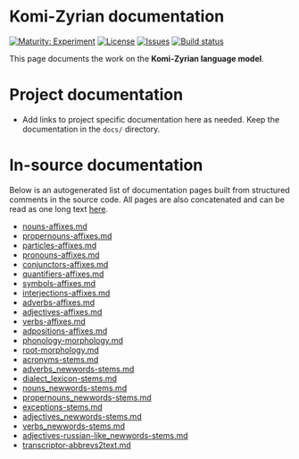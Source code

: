 # Komi-Zyrian documentation

[![Maturity: Experiment](https://img.shields.io/badge/Maturity-Experiment-black.svg)](https://giellalt.github.io/MaturityClassification.html)
[![License](https://img.shields.io/github/license/giellalt/lang-kpv)](https://raw.githubusercontent.com/giellalt/lang-kpv/develop/LICENSE)
[![Issues](https://img.shields.io/github/issues/giellalt/lang-kpv)](https://github.com/giellalt/lang-kpv/issues)
[![Build status](https://github.com/giellalt/lang-kpv/workflows/Speller%20CI+CD/badge.svg)](https://github.com/giellalt/lang-kpv/actions)

This page documents the work on the **Komi-Zyrian language model**. 

# Project documentation

* Add links to project specific documentation here as needed. Keep the documentation in the `docs/` directory.

# In-source documentation

Below is an autogenerated list of documentation pages built from structured comments in the source code. All pages are also concatenated and can be read as one long text [here](kpv.md).
* [nouns-affixes.md](nouns-affixes.md)
* [propernouns-affixes.md](propernouns-affixes.md)
* [particles-affixes.md](particles-affixes.md)
* [pronouns-affixes.md](pronouns-affixes.md)
* [conjunctors-affixes.md](conjunctors-affixes.md)
* [quantifiers-affixes.md](quantifiers-affixes.md)
* [symbols-affixes.md](symbols-affixes.md)
* [interjections-affixes.md](interjections-affixes.md)
* [adverbs-affixes.md](adverbs-affixes.md)
* [adjectives-affixes.md](adjectives-affixes.md)
* [verbs-affixes.md](verbs-affixes.md)
* [adpositions-affixes.md](adpositions-affixes.md)
* [phonology-morphology.md](phonology-morphology.md)
* [root-morphology.md](root-morphology.md)
* [acronyms-stems.md](acronyms-stems.md)
* [adverbs_newwords-stems.md](adverbs_newwords-stems.md)
* [dialect_lexicon-stems.md](dialect_lexicon-stems.md)
* [nouns_newwords-stems.md](nouns_newwords-stems.md)
* [propernouns_newwords-stems.md](propernouns_newwords-stems.md)
* [exceptions-stems.md](exceptions-stems.md)
* [adjectives_newwords-stems.md](adjectives_newwords-stems.md)
* [verbs_newwords-stems.md](verbs_newwords-stems.md)
* [adjectives-russian-like_newwords-stems.md](adjectives-russian-like_newwords-stems.md)
* [transcriptor-abbrevs2text.md](transcriptor-abbrevs2text.md)
